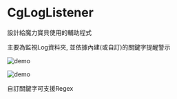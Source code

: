 CgLogListener
====
設計給魔力寶貝使用的輔助程式 

主要為監視Log資料夾, 並依據內建(或自訂)的關鍵字提醒警示  

![demo](https://i.imgur.com/NPznl1H.png)  

![demo](https://i.imgur.com/xT5ZAwe.png)

自訂關鍵字可支援Regex
